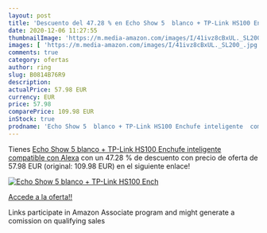 ```yaml
---
layout: post
title: 'Descuento del 47.28 % en Echo Show 5  blanco + TP-Link HS100 Ench'
date: 2020-12-06 11:27:55
thumbnailImage: 'https://m.media-amazon.com/images/I/41ivz8cBxUL._SL200_.jpg'
images: [ 'https://m.media-amazon.com/images/I/41ivz8cBxUL._SL200_.jpg' ]
comments: true
category: ofertas
author: ring
slug: B0814B76R9
description:
actualPrice: 57.98 EUR
currency: EUR
price: 57.98
comparePrice: 109.98 EUR
inStock: true
prodname: 'Echo Show 5  blanco + TP-Link HS100 Enchufe inteligente  compatible con Alexa'
---
```


Tienes [Echo Show 5  blanco + TP-Link HS100 Enchufe inteligente  compatible con Alexa](https://www.amazon.es/dp/B0814B76R9/?tag=tolees-21) con un 47.28 % de descuento con precio de oferta de 57.98 EUR (original: 109.98 EUR) en el siguiente enlace!

[![Echo Show 5  blanco + TP-Link HS100 Ench](https://m.media-amazon.com/images/I/41ivz8cBxUL._SL200_.jpg)](https://www.amazon.es/dp/B0814B76R9/?tag=tolees-21)

[Accede a la oferta!!](https://www.amazon.es/dp/B0814B76R9/?tag=tolees-21)

Links participate in Amazon Associate program and might generate a comission on qualifying sales



